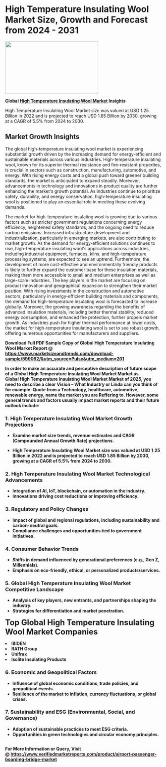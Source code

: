 <H1>High Temperature Insulating Wool Market Size, Growth and Forecast from 2024 - 2031</H1><img class="aligncenter size-medium wp-image-584254" src="https://thirdeyenews.in/wp-content/uploads/2024/09/Global-Market-Research-300x168.jpeg" alt="" width="300" height="168" /><p><strong>Global&nbsp;<a href="https://www.marketsizeandtrends.com/download-sample/599092/&amp;utm_source=Pulse&amp;utm_medium=201">High Temperature Insulating Wool Market</a> Insights</strong></p><p>High Temperature Insulating Wool Market size was valued at USD 1.25 Billion in 2022 and is projected to reach USD 1.85 Billion by 2030, growing at a CAGR of 5.5% from 2024 to 2030.</p><p><h2>Market Growth Insights</h2> <p>The global high-temperature insulating wool market is experiencing substantial growth driven by the increasing demand for energy-efficient and sustainable materials across various industries. High-temperature insulating wool, known for its superior thermal resistance and fire-resistant properties, is crucial in sectors such as construction, manufacturing, automotive, and energy. With rising energy costs and a global push toward greener building standards, the market is anticipated to expand steadily. Moreover, advancements in technology and innovations in product quality are further enhancing the market's growth potential. As industries continue to prioritize safety, durability, and energy conservation, high-temperature insulating wool is positioned to play an essential role in meeting these evolving demands.</p> <p><strong></strong></p> <p>The market for high-temperature insulating wool is growing due to various factors such as stricter government regulations concerning energy efficiency, heightened safety standards, and the ongoing need to reduce carbon emissions. Increased infrastructure development and industrialization, particularly in emerging markets, are also contributing to market growth. As the demand for energy-efficient solutions continues to rise, high-temperature insulating wool's applications across industries, including industrial equipment, furnaces, kilns, and high-temperature processing systems, are expected to see an uptrend. Furthermore, the development of more cost-effective and environmentally friendly products is likely to further expand the customer base for these insulation materials, making them more accessible to small and medium enterprises as well as large-scale industries. The key players in the market are focusing on product innovation and geographical expansion to strengthen their market position. With rising investments in the construction and automotive sectors, particularly in energy-efficient building materials and components, the demand for high-temperature insulating wool is forecasted to increase globally. Moreover, the growing awareness regarding the benefits of advanced insulation materials, including better thermal stability, reduced energy consumption, and enhanced fire protection, further propels market growth. As industries push for higher thermal performance at lower costs, the market for high-temperature insulating wool is set to see robust growth, offering numerous opportunities for manufacturers and suppliers. <p><strong></p><p><span class=""><strong>Download Full PDF Sample Copy of Global High Temperature Insulating Wool Market Report</strong> @ <a href="https://www.marketsizeandtrends.com/download-sample/599092/&amp;utm_source=Pulse&amp;utm_medium=201" target="_blank">https://www.marketsizeandtrends.com/download-sample/599092/&amp;utm_source=Pulse&amp;utm_medium=201</a></span></p><p>In order to make an accurate and perceptive description of future scope of a Global&nbsp;High Temperature Insulating Wool Market Market as Global&nbsp;High Temperature Insulating Wool Market Market of 2025, you need to describe a clear Vision &ndash; What Industry or Linda can you think of for example: Quote from a Technology, healthcare, automotive, renewable energy, name the market you are Reffering to. However, some general trends and factors usually impact market reports and their future outlook include:</p><h3>1.&nbsp;<strong>High Temperature Insulating Wool Market Growth Projections</strong></h3><ul><li>Examine market size trends, revenue estimates and CAGR (Compounded Annual Growth Rate) projections.</li><li><p>High Temperature Insulating Wool Market size was valued at USD 1.25 Billion in 2022 and is projected to reach USD 1.85 Billion by 2030, growing at a CAGR of 5.5% from 2024 to 2030.</p></li></ul><h3>2.&nbsp;<strong>High Temperature Insulating Wool Market Technological Advancements</strong></h3><ul><li>Integration of AI, IoT, blockchain, or automation in the industry.</li><li>Innovations driving cost reductions or improving efficiency.</li></ul><h3>3.&nbsp;<strong>Regulatory and Policy Changes</strong></h3><ul><li>Impact of global and regional regulations, including sustainability and carbon-neutral goals.</li><li>Compliance challenges and opportunities tied to government initiatives.</li></ul><h3>4.&nbsp;<strong>Consumer Behavior Trends</strong></h3><ul><li>Shifts in demand influenced by generational preferences (e.g., Gen Z, Millennials).</li><li>Emphasis on eco-friendly, ethical, or personalized products/services.</li></ul><h3>5.&nbsp;<strong>Global High Temperature Insulating Wool Market Competitive Landscape</strong></h3><ul><li>Analysis of key players, new entrants, and partnerships shaping the industry.</li><li>Strategies for differentiation and market penetration.</li></ul><p data-pm-slice="1 1 []"><span style="color: inherit; font-family: inherit; font-size: 25px;">Top Global High Temperature Insulating Wool Market Companies</span></p><div class="" data-test-id=""><p><li>IBIDEN</li><li> RATH Group</li><li> Unifrax</li><li> Isolite Insulating Products</li></p></div><h3>6.&nbsp;<strong>Economic and Geopolitical Factors</strong></h3><ul><li>Influence of global economic conditions, trade policies, and geopolitical events.</li><li>Resilience of the market to inflation, currency fluctuations, or global crises.</li></ul><h3>7.&nbsp;<strong>Sustainability and ESG (Environmental, Social, and Governance)</strong></h3><ul><li>Adoption of sustainable practices to meet ESG criteria.</li><li>Opportunities in green technologies and circular economy principles.</li></ul><h2><strong style="font-size: 14px;">For More Information or Query, Visit @&nbsp;</strong><a style="background-color: #ffffff; font-size: 14px;" href="https://www.marketsizeandtrends.com/report/high-temperature-insulating-wool-market/" target="_blank">https://www.verifiedmarketreports.com/product/airport-passenger-boarding-bridge-market</a></h2>
